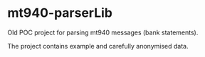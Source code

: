 # mt940-parserLib
Old POC project for parsing mt940 messages (bank statements). 

The project contains example and carefully anonymised data.